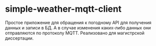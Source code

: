 # simple-weather-mqtt-client

Простое приложение для обращения к погодному API для получения данных и записи в БД. А в случае изменения каких-либо данных они отправляются по протоколу MQTT.
Реализовано для магистрской диссертации.
